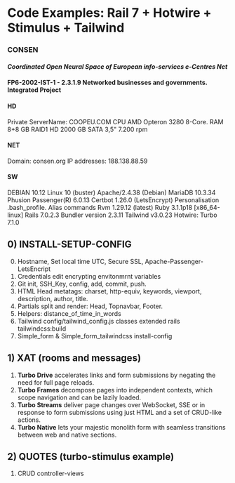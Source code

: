 
# Code Examples: Rail 7 + Hotwire + Stimulus + Tailwind 

### CONSEN
#### *Coordinated Open Neural Space of European info-services e-Centres Net*
#### FP6-2002-IST-1 - 2.3.1.9 Networked businesses and governments. Integrated Project

#### HD
Private ServerName: COOPEU.COM
CPU	AMD Opteron 3280 8-Core. RAM	8+8 GB
RAID1 HD	2000 GB SATA 3,5" 7.200 rpm
#### NET
Domain: consen.org 
IP addresses: 188.138.88.59
#### SW
DEBIAN 10.12 Linux 10 (buster)
Apache/2.4.38 (Debian)
MariaDB 10.3.34
Phusion Passenger(R) 6.0.13
Certbot 1.26.0 (LetsEncrypt)
Personalisation .bash_profile. Alias commands
Rvm 1.29.12 (latest)
Ruby 3.1.1p18 [x86_64-linux]
Rails 7.0.2.3
Bundler version 2.3.11
Tailwind v3.0.23
Hotwire: Turbo 7.1.0

## 0) INSTALL-SETUP-CONFIG
0. Hostname, Set local time UTC, Secure SSL, Apache-Passenger-LetsEncript 
1. Credentials edit encrypting envitonmrnt variables
2. Git init, SSH_Key, config, add, commit, push.
3. HTML Head metatags: charset, http-equiv, keywords, viewport, description, author, title.
4. Partials split and render: Head, Topnavbar, Footer.
5. Helpers: distance_of_time_in_words
6. Tailwind config/tailwind_config.js classes extended rails tailwindcss:build
7. Simple_form & Simple_form_tailwindcss install-config

## 1) XAT (rooms and messages)
1. **Turbo Drive** accelerates links and form submissions by negating the need for full page reloads.
2. **Turbo Frames** decompose pages into independent contexts, which scope navigation and can be lazily loaded.
3. **Turbo Streams** deliver page changes over WebSocket, SSE or in response to form submissions using just HTML and a set of CRUD-like actions.
4. **Turbo Native** lets your majestic monolith form with seamless transitions between web and native sections.

## 2) QUOTES (turbo-stimulus example)
1. CRUD controller-views
